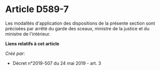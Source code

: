 # Article D589-7

Les modalités d'application des dispositions de la présente section sont précisées par arrêté du garde des sceaux, ministre
de la justice et du ministre de l'intérieur.

**Liens relatifs à cet article**

_Créé par_:

  - Décret n°2019-507 du 24 mai 2019 - art. 3
